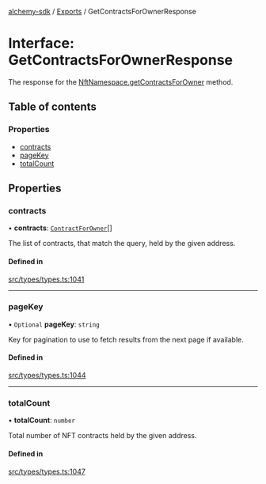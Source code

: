 [alchemy-sdk](../README.md) / [Exports](../modules.md) / GetContractsForOwnerResponse

# Interface: GetContractsForOwnerResponse

The response for the [NftNamespace.getContractsForOwner](../classes/NftNamespace.md#getcontractsforowner) method.

## Table of contents

### Properties

- [contracts](GetContractsForOwnerResponse.md#contracts)
- [pageKey](GetContractsForOwnerResponse.md#pagekey)
- [totalCount](GetContractsForOwnerResponse.md#totalcount)

## Properties

### contracts

• **contracts**: [`ContractForOwner`](ContractForOwner.md)[]

The list of contracts, that match the query, held by the given address.

#### Defined in

[src/types/types.ts:1041](https://github.com/alchemyplatform/alchemy-sdk-js/blob/c7197b9/src/types/types.ts#L1041)

___

### pageKey

• `Optional` **pageKey**: `string`

Key for pagination to use to fetch results from the next page if available.

#### Defined in

[src/types/types.ts:1044](https://github.com/alchemyplatform/alchemy-sdk-js/blob/c7197b9/src/types/types.ts#L1044)

___

### totalCount

• **totalCount**: `number`

Total number of NFT contracts held by the given address.

#### Defined in

[src/types/types.ts:1047](https://github.com/alchemyplatform/alchemy-sdk-js/blob/c7197b9/src/types/types.ts#L1047)
